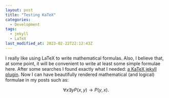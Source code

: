 ```yaml
---
layout: post
title: "Testing KaTeX"
categories:
  - Development
tags:
  - jekyll
  - LaTeX
last_modified_at: 2023-02-22T22:12:43Z
---
```


I really like using LaTeX to write mathematical formulas.
Also, I believe that, at some point, it will be convenient to write at least some simple formulae here.
After some searches I found exactly what I needed: [a KaTeX jekyll plugin](https://github.com/linjer/jekyll-katex).
Now I can have beautifully rendered mathematical (and logical) formulae in my posts such as:

$$\forall x \exists y P(x, y) \rightarrow P(y, x).$$
